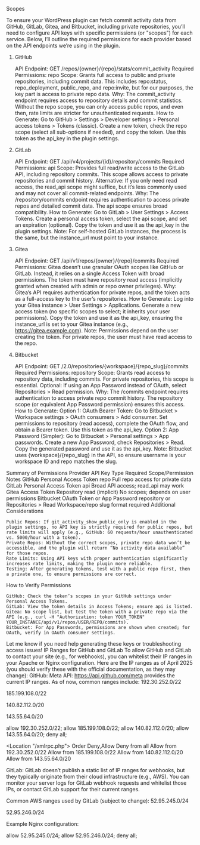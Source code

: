 Scopes

To ensure your WordPress plugin can fetch commit activity data from GitHub, GitLab, Gitea, and Bitbucket, including private repositories, you’ll need to configure API keys with specific permissions (or "scopes") for each service. Below, I’ll outline the required permissions for each provider based on the API endpoints we’re using in the plugin.

1. GitHub

   API Endpoint: GET /repos/{owner}/{repo}/stats/commit_activity
   Required Permissions:
   repo Scope: Grants full access to public and private repositories, including commit data.
   This includes repo:status, repo_deployment, public_repo, and repo:invite, but for our purposes, the key part is access to private repo data.
   Why: The commit_activity endpoint requires access to repository details and commit statistics. Without the repo scope, you can only access public repos, and even then, rate limits are stricter for unauthenticated requests.
   How to Generate:
   Go to GitHub > Settings > Developer settings > Personal access tokens > Tokens (classic).
   Create a new token, check the repo scope (select all sub-options if needed), and copy the token.
   Use this token as the api_key in the plugin settings.

2. GitLab

   API Endpoint: GET /api/v4/projects/{id}/repository/commits
   Required Permissions:
   api Scope: Provides full read/write access to the GitLab API, including repository commits.
   This scope allows access to private repositories and commit history.
   Alternative: If you only need read access, the read_api scope might suffice, but it’s less commonly used and may not cover all commit-related endpoints.
   Why: The /repository/commits endpoint requires authentication to access private repos and detailed commit data. The api scope ensures broad compatibility.
   How to Generate:
   Go to GitLab > User Settings > Access Tokens.
   Create a personal access token, select the api scope, and set an expiration (optional).
   Copy the token and use it as the api_key in the plugin settings.
   Note: For self-hosted GitLab instances, the process is the same, but the instance_url must point to your instance.

3. Gitea

   API Endpoint: GET /api/v1/repos/{owner}/{repo}/commits
   Required Permissions:
   Gitea doesn’t use granular OAuth scopes like GitHub or GitLab. Instead, it relies on a single Access Token with broad permissions.
   The token must have repository read access (implicitly granted when created with admin or repo owner privileges).
   Why: Gitea’s API requires authentication for private repos, and the token acts as a full-access key to the user’s repositories.
   How to Generate:
   Log into your Gitea instance > User Settings > Applications.
   Generate a new access token (no specific scopes to select; it inherits your user permissions).
   Copy the token and use it as the api_key, ensuring the instance_url is set to your Gitea instance (e.g., https://gitea.example.com).
   Note: Permissions depend on the user creating the token. For private repos, the user must have read access to the repo.

4. Bitbucket

   API Endpoint: GET /2.0/repositories/{workspace}/{repo_slug}/commits
   Required Permissions:
   repository Scope: Grants read access to repository data, including commits.
   For private repositories, this scope is essential.
   Optional: If using an App Password instead of OAuth, select Repositories > Read permission.
   Why: The /commits endpoint requires authentication to access private repo commit history. The repository scope (or equivalent App Password permission) ensures this access.
   How to Generate:
   Option 1: OAuth Bearer Token:
   Go to Bitbucket > Workspace settings > OAuth consumers > Add consumer.
   Set permissions to repository (read access), complete the OAuth flow, and obtain a Bearer token.
   Use this token as the api_key.
   Option 2: App Password (Simpler):
   Go to Bitbucket > Personal settings > App passwords.
   Create a new App Password, check Repositories > Read.
   Copy the generated password and use it as the api_key.
   Note: Bitbucket uses {workspace}/{repo_slug} in the API, so ensure username is your workspace ID and repo matches the slug.

Summary of Permissions
Provider
API Key Type
Required Scope/Permission
Notes
GitHub
Personal Access Token
repo
Full repo access for private data
GitLab
Personal Access Token
api
Broad API access;
read_api
may work
Gitea
Access Token
Repository read (implicit)
No scopes; depends on user permissions
Bitbucket
OAuth Token or App Password
repository
or Repositories > Read
Workspace/repo slug format required
Additional Considerations

    Public Repos: If git_activity_show_public_only is enabled in the plugin settings, no API key is strictly required for public repos, but rate limits will apply (e.g., GitHub: 60 requests/hour unauthenticated vs. 5000/hour with a token).
    Private Repos: Without the correct scopes, private repo data won’t be accessible, and the plugin will return “No activity data available” for those repos.
    Rate Limits: Using API keys with proper authentication significantly increases rate limits, making the plugin more reliable.
    Testing: After generating tokens, test with a public repo first, then a private one, to ensure permissions are correct.

How to Verify Permissions

    GitHub: Check the token’s scopes in your GitHub settings under Personal Access Tokens.
    GitLab: View the token details in Access Tokens; ensure api is listed.
    Gitea: No scope list, but test the token with a private repo via the API (e.g., curl -H "Authorization: token YOUR_TOKEN" YOUR_INSTANCE/api/v1/repos/USER/REPO/commits).
    Bitbucket: For App Passwords, permissions are shown when created; for OAuth, verify in OAuth consumer settings.

Let me know if you need help generating these keys or troubleshooting access issues!
IP Ranges for GitHub and GitLab
To allow GitHub and GitLab to contact your site (e.g., for webhooks), you can whitelist their IP ranges in your Apache or Nginx configuration. Here are the IP ranges as of April 2025 (you should verify these with the official documentation, as they may change):
GitHub:
Meta API: https://api.github.com/meta provides the current IP ranges. As of now, common ranges include:
192.30.252.0/22

185.199.108.0/22

140.82.112.0/20

143.55.64.0/20

allow 192.30.252.0/22;
allow 185.199.108.0/22;
allow 140.82.112.0/20;
allow 143.55.64.0/20;
deny all;

<Location "/xmlrpc.php">
Order Deny,Allow
Deny from all
Allow from 192.30.252.0/22
Allow from 185.199.108.0/22
Allow from 140.82.112.0/20
Allow from 143.55.64.0/20
</Location>

GitLab:
GitLab doesn’t publish a static list of IP ranges for webhooks, but they typically originate from their cloud infrastructure (e.g., AWS). You can monitor your server logs for GitLab webhook requests and whitelist those IPs, or contact GitLab support for their current ranges.

Common AWS ranges used by GitLab (subject to change):
52.95.245.0/24

52.95.246.0/24

Example Nginx configuration:

allow 52.95.245.0/24;
allow 52.95.246.0/24;
deny all;
